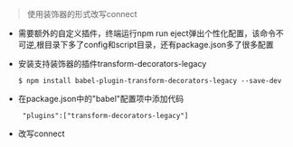 > 使用装饰器的形式改写connect

 + 需要额外的自定义插件，终端运行npm run eject弹出个性化配置，该命令不可逆,根目录下多了config和script目录，还有package.json多了很多配置

 + 安装支持装饰器的插件transform-decorators-legacy

       $ npm install babel-plugin-transform-decorators-legacy --save-dev

 + 在package.json中的"babel"配置项中添加代码

        "plugins":["transform-decorators-legacy"]

 + 改写connect